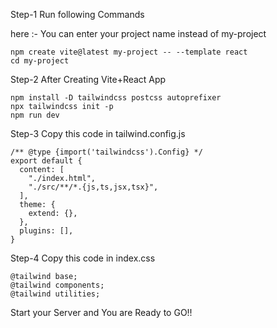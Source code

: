 Step-1
Run following Commands

here :- You can enter your project name instead of my-project

```
npm create vite@latest my-project -- --template react
cd my-project
```

Step-2
After Creating Vite+React App

```
npm install -D tailwindcss postcss autoprefixer
npx tailwindcss init -p
npm run dev
```

Step-3
Copy this code in tailwind.config.js

```
/** @type {import('tailwindcss').Config} */
export default {
  content: [
    "./index.html",
    "./src/**/*.{js,ts,jsx,tsx}",
  ],
  theme: {
    extend: {},
  },
  plugins: [],
}
```

Step-4
Copy this code in index.css

```
@tailwind base;
@tailwind components;
@tailwind utilities;
```

Start your Server
and
You are Ready to GO!!

